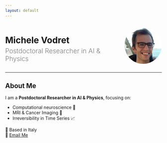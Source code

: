 ```yaml
---
layout: default
---
```


<div style="display: flex; align-items: center; justify-content: space-between;">
  <div>
    <h1 style="margin-bottom: 5px;">Michele Vodret</h1>
    <h2 style="color: gray; font-weight: 300; margin-top: 0;">
      Postdoctoral Researcher in AI & Physics
    </h2>
  </div>
  <img src="assets/images/profile.png" width="120" 
       style="border-radius: 50%; margin-left: 20px;">
</div>

---

## About Me
I am a **Postdoctoral Researcher in AI & Physics**, focusing on:
- Computational neuroscience 🧠
- MRI & Cancer Imaging 🏥
- Irreversibility in Time Series 📈

📍 Based in Italy  
📧 [Email Me](mailto:your-email@example.com)
